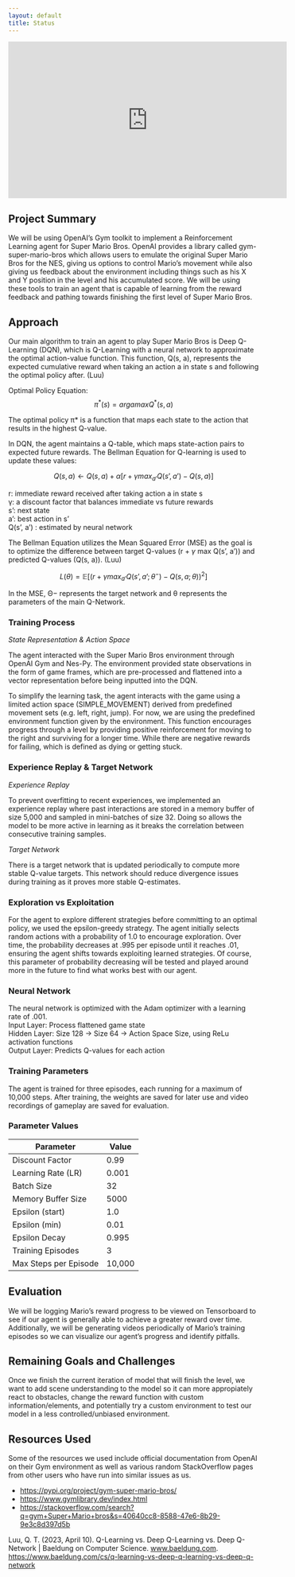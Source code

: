 ```yaml
---
layout: default
title: Status
---
```


<iframe width="560" height="315" src="https://www.youtube.com/embed/EzysVRQjWPM" frameborder="0" allow="accelerometer; autoplay; clipboard-write; encrypted-media; gyroscope; picture-in-picture" allowfullscreen></iframe>

## Project Summary
We will be using OpenAI’s Gym toolkit to implement a Reinforcement Learning agent for Super Mario Bros. OpenAI provides a library called gym-super-mario-bros which allows users to emulate the original Super Mario Bros for the NES, giving us options to control Mario’s movement while also giving us feedback about the environment including things such as his X and Y position in the level and his accumulated score. We will be using these tools to train an agent that is capable of learning from the reward feedback and pathing towards finishing the first level of Super Mario Bros. 

## Approach

Our main algorithm to train an agent to play Super Mario Bros is Deep Q-Learning (DQN), which is Q-Learning with a neural network to approximate the optimal action-value function. This function, Q(s, a), represents the expected cumulative reward when taking an action a in state s and following the optimal policy after. (Luu)

Optimal Policy Equation: $$π^*(s)=argamax​Q^*(s,a)$$   

The optimal policy π* is a function that maps each state to the action that results in the highest Q-value.

In DQN, the agent maintains a Q-table, which maps state-action pairs to expected future rewards. The Bellman Equation for Q-learning is used to update these values:   

$$Q(s, a) ← Q(s, a) + α [r + γ max_{a'} Q(s’, a’) - Q(s, a)]$$

r: immediate reward received after taking action a in state s   
γ: a discount factor that balances immediate vs future rewards   
s’: next state   
a’: best action in s’   
Q(s’, a’) : estimated by neural network   

The Bellman Equation utilizes the Mean Squared Error (MSE) as the goal is to optimize the difference between target Q-values (r + $\gamma$ max Q(s’, a’)) and predicted Q-values (Q(s, a)).  (Luu)

$$L(θ) = \mathbb{E}[(r + γ max_{a'} Q(s’, a’; θ^-)- Q(s, a;θ))^2]$$

In the MSE, Θ− represents the target network and θ represents the parameters of the main Q-Network.

### Training Process

*State Representation & Action Space*

The agent interacted with the Super Mario Bros environment through OpenAI Gym and Nes-Py. The environment provided state observations in the form of game frames, which are pre-processed and flattened into a vector representation before being inputted into the DQN. 

To simplify the learning task, the agent interacts with the game using a limited action space (SIMPLE_MOVEMENT) derived from predefined movement sets (e.g. left, right, jump). For now, we are using the predefined environment function given by the environment. This function encourages progress through a level by providing positive reinforcement for moving to the right and surviving for a longer time. While there are negative rewards for failing, which is defined as dying or getting stuck.

### Experience Replay & Target Network

*Experience Replay*

To prevent overfitting to recent experiences, we implemented an experience replay where past interactions are stored in a memory buffer of size 5,000 and sampled in mini-batches of size 32. Doing so allows the model to be more active in learning as it breaks the correlation between consecutive training samples. 

*Target Network*

There is a target network that is updated periodically to compute more stable Q-value targets. This network should reduce divergence issues during training as it proves more stable Q-estimates.  

### Exploration vs Exploitation

For the agent to explore different strategies before committing to an optimal policy, we used the epsilon-greedy strategy.  The agent initially selects random actions with a probability of 1.0 to encourage exploration. Over time, the probability decreases at .995 per episode until it reaches .01, ensuring the agent shifts towards exploiting learned strategies. Of course, this parameter of probability decreasing will be tested and played around more in the future to find what works best with our agent.

### Neural Network

The neural network is optimized with the Adam optimizer with a learning rate of .001.   
	Input Layer: Process flattened game state   
	Hidden Layer: Size 128 -> Size 64 -> Action Space Size, using ReLu activation functions   
	Output Layer: Predicts Q-values for each action   

### Training Parameters
The agent is trained for three episodes, each running for a maximum of 10,000 steps.  After training, the weights are saved for later use and video recordings of gameplay are saved for evaluation.

### Parameter Values

| Parameter                | Value     |
|--------------------------|-----------|
| Discount Factor          | 0.99      |
| Learning Rate (LR)       | 0.001     |
| Batch Size               | 32        |
| Memory Buffer Size       | 5000      |
| Epsilon (start)          | 1.0       |
| Epsilon (min)            | 0.01      |
| Epsilon Decay            | 0.995     |
| Training Episodes        | 3         |
| Max Steps per Episode    | 10,000    |

## Evaluation

We will be logging Mario’s reward progress to be viewed on Tensorboard to see if our agent is generally able to achieve a greater reward over time. Additionally, we will be generating videos periodically of Mario’s training episodes so we can visualize our agent’s progress and identify pitfalls.‌

## Remaining Goals and Challenges
Once we finish the current iteration of model that will finish the level, we want to add scene understanding to the model so it can more appropiately react to obstacles, change the reward function with custom information/elements, and potentially try a custom environment to test our model in a less controlled/unbiased environment.

## Resources Used
Some of the resources we used include official documentation from OpenAI on their Gym environment as well as various random StackOverflow pages from other users who have run into similar issues as us.
* https://pypi.org/project/gym-super-mario-bros/
* https://www.gymlibrary.dev/index.html
* https://stackoverflow.com/search?q=gym+Super+Mario+bros&s=40640cc8-8588-47e6-8b29-9e3c8d397d5b

Luu, Q. T. (2023, April 10). Q-Learning vs. Deep Q-Learning vs. Deep Q-Network \| Baeldung on Computer Science. www.baeldung.com. https://www.baeldung.com/cs/q-learning-vs-deep-q-learning-vs-deep-q-network